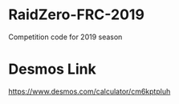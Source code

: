 # RaidZero-FRC-2019
Competition code for 2019 season

# Desmos Link
https://www.desmos.com/calculator/cm6kptpluh